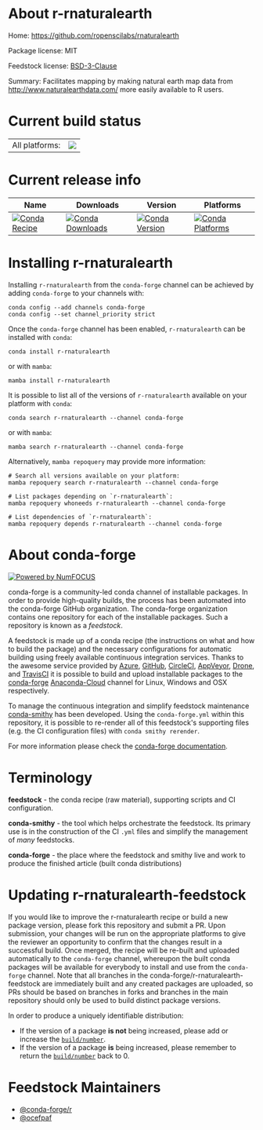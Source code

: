 About r-rnaturalearth
=====================

Home: https://github.com/ropenscilabs/rnaturalearth

Package license: MIT

Feedstock license: [BSD-3-Clause](https://github.com/conda-forge/r-rnaturalearth-feedstock/blob/main/LICENSE.txt)

Summary: Facilitates mapping by making natural earth map data from <http://www.naturalearthdata.com/> more easily available to R users.

Current build status
====================


<table><tr><td>All platforms:</td>
    <td>
      <a href="https://dev.azure.com/conda-forge/feedstock-builds/_build/latest?definitionId=10424&branchName=main">
        <img src="https://dev.azure.com/conda-forge/feedstock-builds/_apis/build/status/r-rnaturalearth-feedstock?branchName=main">
      </a>
    </td>
  </tr>
</table>

Current release info
====================

| Name | Downloads | Version | Platforms |
| --- | --- | --- | --- |
| [![Conda Recipe](https://img.shields.io/badge/recipe-r--rnaturalearth-green.svg)](https://anaconda.org/conda-forge/r-rnaturalearth) | [![Conda Downloads](https://img.shields.io/conda/dn/conda-forge/r-rnaturalearth.svg)](https://anaconda.org/conda-forge/r-rnaturalearth) | [![Conda Version](https://img.shields.io/conda/vn/conda-forge/r-rnaturalearth.svg)](https://anaconda.org/conda-forge/r-rnaturalearth) | [![Conda Platforms](https://img.shields.io/conda/pn/conda-forge/r-rnaturalearth.svg)](https://anaconda.org/conda-forge/r-rnaturalearth) |

Installing r-rnaturalearth
==========================

Installing `r-rnaturalearth` from the `conda-forge` channel can be achieved by adding `conda-forge` to your channels with:

```
conda config --add channels conda-forge
conda config --set channel_priority strict
```

Once the `conda-forge` channel has been enabled, `r-rnaturalearth` can be installed with `conda`:

```
conda install r-rnaturalearth
```

or with `mamba`:

```
mamba install r-rnaturalearth
```

It is possible to list all of the versions of `r-rnaturalearth` available on your platform with `conda`:

```
conda search r-rnaturalearth --channel conda-forge
```

or with `mamba`:

```
mamba search r-rnaturalearth --channel conda-forge
```

Alternatively, `mamba repoquery` may provide more information:

```
# Search all versions available on your platform:
mamba repoquery search r-rnaturalearth --channel conda-forge

# List packages depending on `r-rnaturalearth`:
mamba repoquery whoneeds r-rnaturalearth --channel conda-forge

# List dependencies of `r-rnaturalearth`:
mamba repoquery depends r-rnaturalearth --channel conda-forge
```


About conda-forge
=================

[![Powered by
NumFOCUS](https://img.shields.io/badge/powered%20by-NumFOCUS-orange.svg?style=flat&colorA=E1523D&colorB=007D8A)](https://numfocus.org)

conda-forge is a community-led conda channel of installable packages.
In order to provide high-quality builds, the process has been automated into the
conda-forge GitHub organization. The conda-forge organization contains one repository
for each of the installable packages. Such a repository is known as a *feedstock*.

A feedstock is made up of a conda recipe (the instructions on what and how to build
the package) and the necessary configurations for automatic building using freely
available continuous integration services. Thanks to the awesome service provided by
[Azure](https://azure.microsoft.com/en-us/services/devops/), [GitHub](https://github.com/),
[CircleCI](https://circleci.com/), [AppVeyor](https://www.appveyor.com/),
[Drone](https://cloud.drone.io/welcome), and [TravisCI](https://travis-ci.com/)
it is possible to build and upload installable packages to the
[conda-forge](https://anaconda.org/conda-forge) [Anaconda-Cloud](https://anaconda.org/)
channel for Linux, Windows and OSX respectively.

To manage the continuous integration and simplify feedstock maintenance
[conda-smithy](https://github.com/conda-forge/conda-smithy) has been developed.
Using the ``conda-forge.yml`` within this repository, it is possible to re-render all of
this feedstock's supporting files (e.g. the CI configuration files) with ``conda smithy rerender``.

For more information please check the [conda-forge documentation](https://conda-forge.org/docs/).

Terminology
===========

**feedstock** - the conda recipe (raw material), supporting scripts and CI configuration.

**conda-smithy** - the tool which helps orchestrate the feedstock.
                   Its primary use is in the construction of the CI ``.yml`` files
                   and simplify the management of *many* feedstocks.

**conda-forge** - the place where the feedstock and smithy live and work to
                  produce the finished article (built conda distributions)


Updating r-rnaturalearth-feedstock
==================================

If you would like to improve the r-rnaturalearth recipe or build a new
package version, please fork this repository and submit a PR. Upon submission,
your changes will be run on the appropriate platforms to give the reviewer an
opportunity to confirm that the changes result in a successful build. Once
merged, the recipe will be re-built and uploaded automatically to the
`conda-forge` channel, whereupon the built conda packages will be available for
everybody to install and use from the `conda-forge` channel.
Note that all branches in the conda-forge/r-rnaturalearth-feedstock are
immediately built and any created packages are uploaded, so PRs should be based
on branches in forks and branches in the main repository should only be used to
build distinct package versions.

In order to produce a uniquely identifiable distribution:
 * If the version of a package **is not** being increased, please add or increase
   the [``build/number``](https://docs.conda.io/projects/conda-build/en/latest/resources/define-metadata.html#build-number-and-string).
 * If the version of a package **is** being increased, please remember to return
   the [``build/number``](https://docs.conda.io/projects/conda-build/en/latest/resources/define-metadata.html#build-number-and-string)
   back to 0.

Feedstock Maintainers
=====================

* [@conda-forge/r](https://github.com/conda-forge/r/)
* [@ocefpaf](https://github.com/ocefpaf/)

